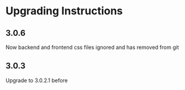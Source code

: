 Upgrading Instructions
======================

3.0.6
-----
Now backend and frontend css files ignored and has removed from git

3.0.3
-----
Upgrade to 3.0.2.1 before